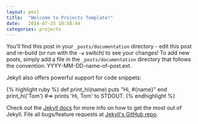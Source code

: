 ```yaml
---
layout: post
title:  "Welcome to Projects Template!"
date:   2014-07-25 10:58:44
categories: projects
---
```


You'll find this post in your `_posts/documentation` directory - edit this post and re-build (or run with the `-w` switch) to see your changes!
To add new posts, simply add a file in the `_posts/documentation` directory that follows the convention: YYYY-MM-DD-name-of-post.ext.

Jekyll also offers powerful support for code snippets:

{% highlight ruby %}
def print_hi(name)
  puts "Hi, #{name}"
end
print_hi('Tom')
#=> prints 'Hi, Tom' to STDOUT.
{% endhighlight %}

Check out the [Jekyll docs][jekyll] for more info on how to get the most out of Jekyll. File all bugs/feature requests at [Jekyll's GitHub repo][jekyll-gh].

[jekyll-gh]: https://github.com/jekyll/jekyll
[jekyll]:    http://jekyllrb.com
